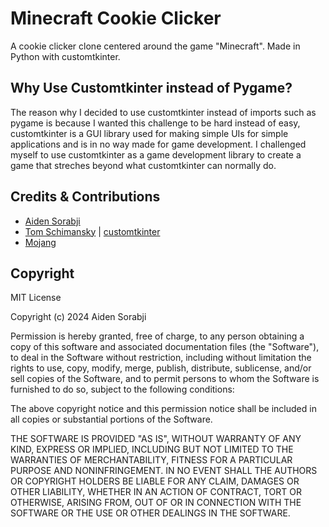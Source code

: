 # Minecraft Cookie Clicker
A cookie clicker clone centered around the game "Minecraft". Made in Python with customtkinter.

## Why Use Customtkinter instead of Pygame?
The reason why I decided to use customtkinter instead of imports such as pygame is because I wanted this challenge to be hard instead of easy, customtkinter is a GUI library used for making simple UIs for simple applications and is in no way made for game development. I challenged myself to use customtkinter as a game development library to create a game that streches beyond what customtkinter can normally do.

## Credits & Contributions
- [Aiden Sorabji](https://github.com/AidenSorabji)
- [Tom Schimansky](https://github.com/TomSchimansky) | [customtkinter](https://github.com/TomSchimansky/CustomTkinter)
- [Mojang](https://github.com/mojang)

## Copyright
MIT License

Copyright (c) 2024 Aiden Sorabji

Permission is hereby granted, free of charge, to any person obtaining a copy
of this software and associated documentation files (the "Software"), to deal
in the Software without restriction, including without limitation the rights
to use, copy, modify, merge, publish, distribute, sublicense, and/or sell
copies of the Software, and to permit persons to whom the Software is
furnished to do so, subject to the following conditions:

The above copyright notice and this permission notice shall be included in all
copies or substantial portions of the Software.

THE SOFTWARE IS PROVIDED "AS IS", WITHOUT WARRANTY OF ANY KIND, EXPRESS OR
IMPLIED, INCLUDING BUT NOT LIMITED TO THE WARRANTIES OF MERCHANTABILITY,
FITNESS FOR A PARTICULAR PURPOSE AND NONINFRINGEMENT. IN NO EVENT SHALL THE
AUTHORS OR COPYRIGHT HOLDERS BE LIABLE FOR ANY CLAIM, DAMAGES OR OTHER
LIABILITY, WHETHER IN AN ACTION OF CONTRACT, TORT OR OTHERWISE, ARISING FROM,
OUT OF OR IN CONNECTION WITH THE SOFTWARE OR THE USE OR OTHER DEALINGS IN THE
SOFTWARE.

